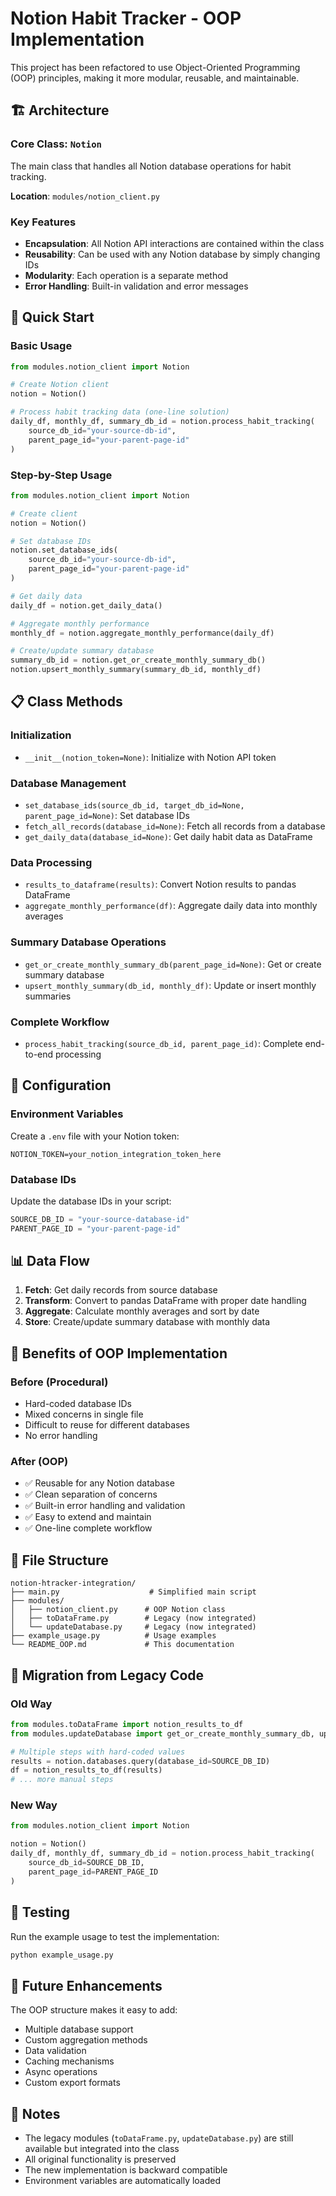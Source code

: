 # Notion Habit Tracker - OOP Implementation

This project has been refactored to use Object-Oriented Programming (OOP) principles, making it more modular, reusable, and maintainable.

## 🏗️ Architecture

### Core Class: `Notion`

The main class that handles all Notion database operations for habit tracking.

**Location**: `modules/notion_client.py`

### Key Features

- **Encapsulation**: All Notion API interactions are contained within the class
- **Reusability**: Can be used with any Notion database by simply changing IDs
- **Modularity**: Each operation is a separate method
- **Error Handling**: Built-in validation and error messages

## 🚀 Quick Start

### Basic Usage

```python
from modules.notion_client import Notion

# Create Notion client
notion = Notion()

# Process habit tracking data (one-line solution)
daily_df, monthly_df, summary_db_id = notion.process_habit_tracking(
    source_db_id="your-source-db-id",
    parent_page_id="your-parent-page-id"
)
```

### Step-by-Step Usage

```python
from modules.notion_client import Notion

# Create client
notion = Notion()

# Set database IDs
notion.set_database_ids(
    source_db_id="your-source-db-id",
    parent_page_id="your-parent-page-id"
)

# Get daily data
daily_df = notion.get_daily_data()

# Aggregate monthly performance
monthly_df = notion.aggregate_monthly_performance(daily_df)

# Create/update summary database
summary_db_id = notion.get_or_create_monthly_summary_db()
notion.upsert_monthly_summary(summary_db_id, monthly_df)
```

## 📋 Class Methods

### Initialization
- `__init__(notion_token=None)`: Initialize with Notion API token

### Database Management
- `set_database_ids(source_db_id, target_db_id=None, parent_page_id=None)`: Set database IDs
- `fetch_all_records(database_id=None)`: Fetch all records from a database
- `get_daily_data(database_id=None)`: Get daily habit data as DataFrame

### Data Processing
- `results_to_dataframe(results)`: Convert Notion results to pandas DataFrame
- `aggregate_monthly_performance(df)`: Aggregate daily data into monthly averages

### Summary Database Operations
- `get_or_create_monthly_summary_db(parent_page_id=None)`: Get or create summary database
- `upsert_monthly_summary(db_id, monthly_df)`: Update or insert monthly summaries

### Complete Workflow
- `process_habit_tracking(source_db_id, parent_page_id)`: Complete end-to-end processing

## 🔧 Configuration

### Environment Variables

Create a `.env` file with your Notion token:

```env
NOTION_TOKEN=your_notion_integration_token_here
```

### Database IDs

Update the database IDs in your script:

```python
SOURCE_DB_ID = "your-source-database-id"
PARENT_PAGE_ID = "your-parent-page-id"
```

## 📊 Data Flow

1. **Fetch**: Get daily records from source database
2. **Transform**: Convert to pandas DataFrame with proper date handling
3. **Aggregate**: Calculate monthly averages and sort by date
4. **Store**: Create/update summary database with monthly data

## 🎯 Benefits of OOP Implementation

### Before (Procedural)
- Hard-coded database IDs
- Mixed concerns in single file
- Difficult to reuse for different databases
- No error handling

### After (OOP)
- ✅ Reusable for any Notion database
- ✅ Clean separation of concerns
- ✅ Built-in error handling and validation
- ✅ Easy to extend and maintain
- ✅ One-line complete workflow

## 📁 File Structure

```
notion-htracker-integration/
├── main.py                    # Simplified main script
├── modules/
│   ├── notion_client.py      # OOP Notion class
│   ├── toDataFrame.py        # Legacy (now integrated)
│   └── updateDatabase.py     # Legacy (now integrated)
├── example_usage.py          # Usage examples
└── README_OOP.md             # This documentation
```

## 🔄 Migration from Legacy Code

### Old Way
```python
from modules.toDataFrame import notion_results_to_df
from modules.updateDatabase import get_or_create_monthly_summary_db, upsert_monthly_summary

# Multiple steps with hard-coded values
results = notion.databases.query(database_id=SOURCE_DB_ID)
df = notion_results_to_df(results)
# ... more manual steps
```

### New Way
```python
from modules.notion_client import Notion

notion = Notion()
daily_df, monthly_df, summary_db_id = notion.process_habit_tracking(
    source_db_id=SOURCE_DB_ID,
    parent_page_id=PARENT_PAGE_ID
)
```

## 🧪 Testing

Run the example usage to test the implementation:

```bash
python example_usage.py
```

## 🔮 Future Enhancements

The OOP structure makes it easy to add:

- Multiple database support
- Custom aggregation methods
- Data validation
- Caching mechanisms
- Async operations
- Custom export formats

## 📝 Notes

- The legacy modules (`toDataFrame.py`, `updateDatabase.py`) are still available but integrated into the class
- All original functionality is preserved
- The new implementation is backward compatible
- Environment variables are automatically loaded
